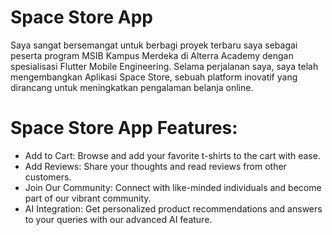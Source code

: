 # Space Store App 

Saya sangat bersemangat untuk berbagi proyek terbaru saya sebagai peserta program MSIB Kampus Merdeka di Alterra Academy dengan spesialisasi Flutter Mobile Engineering. Selama perjalanan saya, saya telah mengembangkan Aplikasi Space Store, sebuah platform inovatif yang dirancang untuk meningkatkan pengalaman belanja online.

# Space Store App Features:

- Add to Cart: Browse and add your favorite t-shirts to the cart with ease.
- Add Reviews: Share your thoughts and read reviews from other customers.
- Join Our Community: Connect with like-minded individuals and become part of our vibrant community.
- AI Integration: Get personalized product recommendations and answers to your queries with our advanced AI feature.

